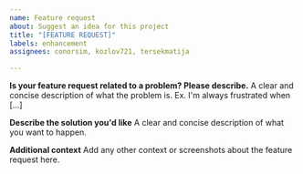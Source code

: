 ```yaml
---
name: Feature request
about: Suggest an idea for this project
title: "[FEATURE REQUEST]"
labels: enhancement
assignees: conorsim, kozlov721, tersekmatija

---
```


**Is your feature request related to a problem? Please describe.**
A clear and concise description of what the problem is. Ex. I'm always frustrated when [...]

**Describe the solution you'd like**
A clear and concise description of what you want to happen.

**Additional context**
Add any other context or screenshots about the feature request here.

